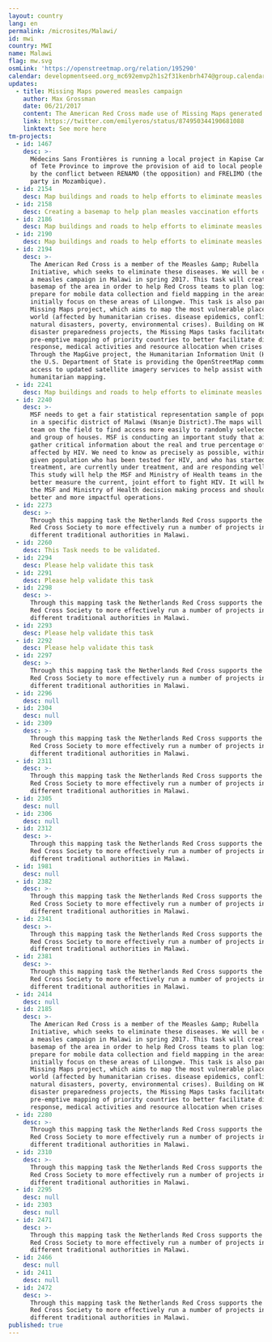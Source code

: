 ```yaml
---
layout: country
lang: en
permalink: /microsites/Malawi/
id: mwi
country: MWI
name: Malawi
flag: mw.svg
osmLink: 'https://openstreetmap.org/relation/195290'
calendar: developmentseed.org_mc692emvp2h1s2f31kenbrh474@group.calendar.google.com
updates:
  - title: Missing Maps powered measles campaign
    author: Max Grossman
    date: 06/21/2017
    content: The American Red Cross made use of Missing Maps generated data while helping Malawi's vaccination campaign.
    link: https://twitter.com/emilyeros/status/874950344190681088
    linktext: See more here
tm-projects:
  - id: 1467
    desc: >-
      Médecins Sans Frontières is running a local project in Kapise Camp, East
      of Tete Province to improve the provision of aid to local people affected
      by the conflict between RENAMO (the opposition) and FRELIMO (the main
      party in Mozambique).
  - id: 2154
    desc: Map buildings and roads to help efforts to eliminate measles.
  - id: 2158
    desc: Creating a basemap to help plan measles vaccination efforts
  - id: 2186
    desc: Map buildings and roads to help efforts to eliminate measles.
  - id: 2190
    desc: Map buildings and roads to help efforts to eliminate measles.
  - id: 2194
    desc: >-
      The American Red Cross is a member of the Measles &amp; Rubella
      Initiative, which seeks to eliminate these diseases. We will be conducting
      a measles campaign in Malawi in spring 2017. This task will create a
      basemap of the area in order to help Red Cross teams to plan logistics and
      prepare for mobile data collection and field mapping in the areas. We will
      initially focus on these areas of Lilongwe. This task is also part of the
      Missing Maps project, which aims to map the most vulnerable places in the
      world (affected by humanitarian crises. disease epidemics, conflict,
      natural disasters, poverty, environmental crises). Building on HOT's
      disaster preparedness projects, the Missing Maps tasks facilitate
      pre-emptive mapping of priority countries to better facilitate disaster
      response, medical activities and resource allocation when crises occur.
      Through the MapGive project, the Humanitarian Information Unit (HIU) of
      the U.S. Department of State is providing the OpenStreetMap community
      access to updated satellite imagery services to help assist with
      humanitarian mapping.
  - id: 2241
    desc: Map buildings and roads to help efforts to eliminate measles.
  - id: 2240
    desc: >-
      MSF needs to get a fair statistical representation sample of populations
      in a specific district of Malawi (Nsanje District).The maps will help MSF
      team on the field to find access more easily to randomly selected villages
      and group of houses. MSF is conducting an important study that aims to
      gather critical information about the real and true percentage of people
      affected by HIV. We need to know as precisely as possible, within that
      given population who has been tested for HIV, and who has started
      treatment, are currently under treatment, and are responding well to it.
      This study will help the MSF and Ministry of Health teams in the field
      better measure the current, joint effort to fight HIV. It will help steer
      the MSF and Ministry of Health decision making process and should lead to
      better and more impactful operations.
  - id: 2273
    desc: >-
      Through this mapping task the Netherlands Red Cross supports the Malawi
      Red Cross Society to more effectively run a number of projects in
      different traditional authorities in Malawi.
  - id: 2260
    desc: This Task needs to be validated.
  - id: 2294
    desc: Please help validate this task
  - id: 2291
    desc: Please help validate this task
  - id: 2298
    desc: >-
      Through this mapping task the Netherlands Red Cross supports the Malawi
      Red Cross Society to more effectively run a number of projects in
      different traditional authorities in Malawi.
  - id: 2293
    desc: Please help validate this task
  - id: 2292
    desc: Please help validate this task
  - id: 2297
    desc: >-
      Through this mapping task the Netherlands Red Cross supports the Malawi
      Red Cross Society to more effectively run a number of projects in
      different traditional authorities in Malawi.
  - id: 2296
    desc: null
  - id: 2304
    desc: null
  - id: 2309
    desc: >-
      Through this mapping task the Netherlands Red Cross supports the Malawi
      Red Cross Society to more effectively run a number of projects in
      different traditional authorities in Malawi.
  - id: 2311
    desc: >-
      Through this mapping task the Netherlands Red Cross supports the Malawi
      Red Cross Society to more effectively run a number of projects in
      different traditional authorities in Malawi.
  - id: 2305
    desc: null
  - id: 2306
    desc: null
  - id: 2312
    desc: >-
      Through this mapping task the Netherlands Red Cross supports the Malawi
      Red Cross Society to more effectively run a number of projects in
      different traditional authorities in Malawi.
  - id: 1981
    desc: null
  - id: 2382
    desc: >-
      Through this mapping task the Netherlands Red Cross supports the Malawi
      Red Cross Society to more effectively run a number of projects in
      different traditional authorities in Malawi.
  - id: 2341
    desc: >-
      Through this mapping task the Netherlands Red Cross supports the Malawi
      Red Cross Society to more effectively run a number of projects in
      different traditional authorities in Malawi.
  - id: 2381
    desc: >-
      Through this mapping task the Netherlands Red Cross supports the Malawi
      Red Cross Society to more effectively run a number of projects in
      different traditional authorities in Malawi.
  - id: 2414
    desc: null
  - id: 2185
    desc: >-
      The American Red Cross is a member of the Measles &amp; Rubella
      Initiative, which seeks to eliminate these diseases. We will be conducting
      a measles campaign in Malawi in spring 2017. This task will create a
      basemap of the area in order to help Red Cross teams to plan logistics and
      prepare for mobile data collection and field mapping in the areas. We will
      initially focus on these areas of Lilongwe. This task is also part of the
      Missing Maps project, which aims to map the most vulnerable places in the
      world (affected by humanitarian crises. disease epidemics, conflict,
      natural disasters, poverty, environmental crises). Building on HOT's
      disaster preparedness projects, the Missing Maps tasks facilitate
      pre-emptive mapping of priority countries to better facilitate disaster
      response, medical activities and resource allocation when crises occur.
  - id: 2280
    desc: >-
      Through this mapping task the Netherlands Red Cross supports the Malawi
      Red Cross Society to more effectively run a number of projects in
      different traditional authorities in Malawi.
  - id: 2310
    desc: >-
      Through this mapping task the Netherlands Red Cross supports the Malawi
      Red Cross Society to more effectively run a number of projects in
      different traditional authorities in Malawi.
  - id: 2295
    desc: null
  - id: 2303
    desc: null
  - id: 2471
    desc: >-
      Through this mapping task the Netherlands Red Cross supports the Malawi
      Red Cross Society to more effectively run a number of projects in
      different traditional authorities in Malawi.
  - id: 2466
    desc: null
  - id: 2411
    desc: null
  - id: 2472
    desc: >-
      Through this mapping task the Netherlands Red Cross supports the Malawi
      Red Cross Society to more effectively run a number of projects in
      different traditional authorities in Malawi.
published: true
---
```

